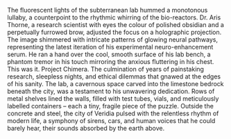 The fluorescent lights of the subterranean lab hummed a monotonous lullaby, a counterpoint to the rhythmic whirring of the bio-reactors.  Dr. Aris Thorne, a research scientist with eyes the colour of polished obsidian and a perpetually furrowed brow, adjusted the focus on a holographic projection.  The image shimmered with intricate patterns of glowing neural pathways, representing the latest iteration of his experimental neuro-enhancement serum.  He ran a hand over the cool, smooth surface of his lab bench, a phantom tremor in his touch mirroring the anxious fluttering in his chest.  This was it.  Project Chimera.  The culmination of years of painstaking research, sleepless nights, and ethical dilemmas that gnawed at the edges of his sanity.  The lab, a cavernous space carved into the limestone bedrock beneath the city, was a testament to his unwavering dedication.  Rows of metal shelves lined the walls, filled with test tubes, vials, and meticulously labelled containers – each a tiny, fragile piece of the puzzle. Outside the concrete and steel, the city of Veridia pulsed with the relentless rhythm of modern life, a symphony of sirens, cars, and human voices that he could barely hear, their sounds absorbed by the earth above.
